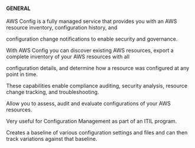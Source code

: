 #### GENERAL


AWS Config is a fully managed service that provides you with an AWS resource inventory, configuration history, and

configuration change notifications to enable security and governance.


With AWS Config you can discover existing AWS resources, export a complete inventory of your AWS resources with all

configuration details, and determine how a resource was configured at any point in time.


These capabilities enable compliance auditing, security analysis, resource change tracking, and troubleshooting.


Allow you to assess, audit and evaluate configurations of your AWS resources.


Very useful for Configuration Management as part of an ITIL program.


Creates a baseline of various configuration settings and files and can then track variations against that baseline.

